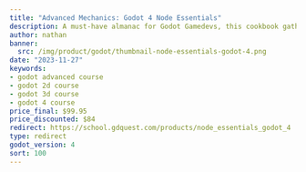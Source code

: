 ```yaml
---
title: "Advanced Mechanics: Godot 4 Node Essentials"
description: A must-have almanac for Godot Gamedevs, this cookbook gathers the best tricks of the trade covering frequently needed game mechanics using Godot's powerful nodes.
author: nathan
banner:
  src: /img/product/godot/thumbnail-node-essentials-godot-4.png
date: "2023-11-27"
keywords:
- godot advanced course
- godot 2d course
- godot 3d course
- godot 4 course
price_final: $99.95
price_discounted: $84
redirect: https://school.gdquest.com/products/node_essentials_godot_4
type: redirect
godot_version: 4
sort: 100
---
```

